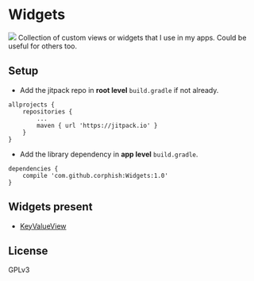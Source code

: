 # Widgets
[![](https://jitpack.io/v/corphish/Widgets.svg)](https://jitpack.io/#corphish/Widgets) 
Collection of custom views or widgets that I use in my apps.
Could be useful for others too.

## Setup
- Add the jitpack repo in __root level__ `build.gradle` if not already.
```
allprojects {
	repositories {
		...
		maven { url 'https://jitpack.io' }
	}
}
```
- Add the library dependency in __app level__ `build.gradle`.
```
dependencies {
	compile 'com.github.corphish:Widgets:1.0'
}
```

## Widgets present
- [KeyValueView](https://github.com/corphish/Widgets/blob/master/widgets/docs/KeyValueView.md)

## License
GPLv3
